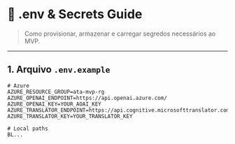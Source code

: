# 🔐 .env & Secrets Guide

> Como provisionar, armazenar e carregar segredos necessários ao MVP.

---

## 1. Arquivo `.env.example`

```
# Azure
AZURE_RESOURCE_GROUP=ata-mvp-rg
AZURE_OPENAI_ENDPOINT=https://api.openai.azure.com/
AZURE_OPENAI_KEY=YOUR_AOAI_KEY
AZURE_TRANSLATOR_ENDPOINT=https://api.cognitive.microsofttranslator.com
AZURE_TRANSLATOR_KEY=YOUR_TRANSLATOR_KEY

# Local paths
BL...

